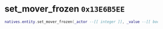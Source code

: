 # set_mover_frozen `0x13E6B5EE`

```lua
natives.entity.set_mover_frozen(_actor --[[ integer ]], _value --[[ boolean ]])
```